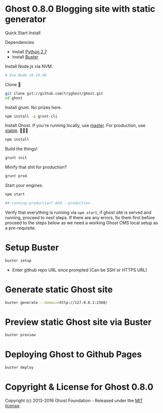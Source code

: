 # Ghost 0.8.0 Blogging site with static generator

Quick Start Install

<a name="getting-started">Dependencies</a>
- Install [Python 2.7](https://www.python.org/download/releases/2.7/)
- Install [Buster](https://github.com/zaki-hanafiah/buster)


Install Node.js via NVM.

```bash
# Use Node v0.10.48
```

Clone :ghost:

```bash
git clone git://github.com/tryghost/ghost.git
cd ghost
```

Install grunt. No prizes here.

```bash
npm install -g grunt-cli
```

Install Ghost. If you're running locally, use [master](https://github.com/TryGhost/Ghost/tree/master). For production, use [stable](https://github.com/TryGhost/Ghost/tree/stable). :no_entry_sign::rocket::microscope:

```bash
npm install
```

Build the things!

```bash
grunt init
```

Minify that shit for production?

```bash
grunt prod
```

Start your engines.

```bash
npm start

## running production? Add --production
```

Verify that everything is running via `npm start`, if ghost site is served and running, proceed to next steps. If there are any errors, fix them first before proceed to the steps below as we need a working Ghost CMS local setup as a pre-requisite.

# Setup Buster 
```bash
buster setup
```
* Enter github repo URL once prompted (Can be SSH or HTTPS URL)

# Generate static Ghost site
```bash
buster generate --domain=http://127.0.0.1:2368/
```

# Preview static Ghost site via Buster
```bash
buster preview
```

# Deploying Ghost to Github Pages

```bash 
buster deploy
```


# Copyright & License for Ghost 0.8.0

Copyright (c) 2013-2016 Ghost Foundation - Released under the [MIT license](LICENSE).
